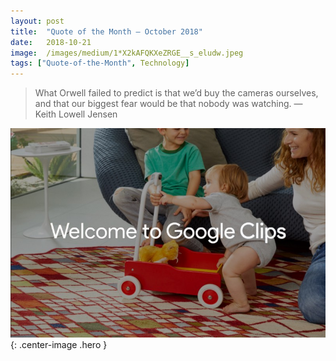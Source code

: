 ```yaml
---
layout:	post
title:	"Quote of the Month — October 2018"
date:	2018-10-21
image:  /images/medium/1*X2kAFQKXeZRGE__s_eludw.jpeg
tags: ["Quote-of-the-Month", Technology]
---
```


> What Orwell failed to predict is that we’d buy the cameras ourselves, and that our biggest fear would be that nobody was watching.
> — Keith Lowell Jensen  

  ![](/images/medium/1*X2kAFQKXeZRGE__s_eludw.jpeg){: .center-image .hero }